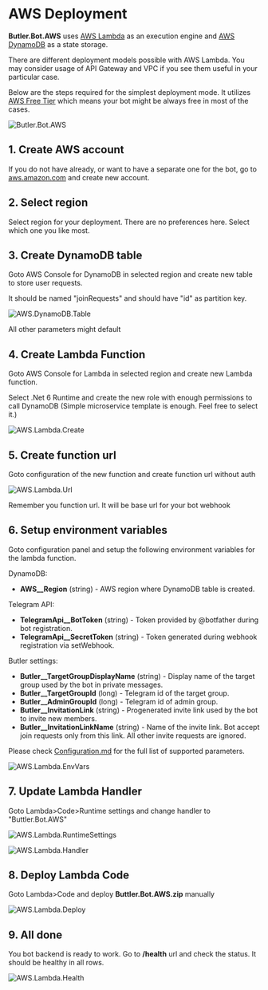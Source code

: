 # AWS Deployment
**Butler.Bot.AWS** uses [AWS Lambda](https://aws.amazon.com/lambda) as an execution engine and [AWS DynamoDB](https://aws.amazon.com/dynamodb) as a state storage.

There are different deployment models possible with AWS Lambda. You may consider usage of API Gateway and VPC if you see them useful in your particular case.

Below are the steps required for the simplest deployment mode. It utilizes [AWS Free Tier](https://aws.amazon.com/free) which means your bot might be always free in most of the cases.

![Butler.Bot.AWS](Images/Butler.Bot.AWS.png)

## 1. Create AWS account

If you do not have already, or want to have a separate one for the bot, go to [aws.amazon.com](https://aws.amazon.com/) and create new account.

## 2. Select region

Select region for your deployment. There are no preferences here. Select which one you like most.

## 3. Create DynamoDB table

Goto AWS Console for DynamoDB in selected region and create new table to store user requests. 

It should be named "joinRequests" and should have "id" as partition key.

![AWS.DynamoDB.Table](Images/AWS.DynamoDB.Table.png)

All other parameters might default

## 4. Create Lambda Function

Goto AWS Console for Lambda in selected region and create new Lambda function.

Select .Net 6 Runtime and create the new role with enough permissions to call DynamoDB (Simple microservice template is enough. Feel free to select it.)

![AWS.Lambda.Create](Images/AWS.Lambda.Create.png)

## 5. Create function url

Goto configuration of the new function and create function url without auth

![AWS.Lambda.Url](Images/AWS.Lambda.Url.png)

Remember you function url. It will be base url for your bot webhook

## 6. Setup environment variables

Goto configuration panel and setup the following environment variables for the lambda function.

DynamoDB:
* **AWS__Region** (string) - AWS region where DynamoDB table is created. 

Telegram API:
* **TelegramApi__BotToken** (string) - Token provided by @botfather during bot registration.
* **TelegramApi__SecretToken** (string) - Token generated during webhook registration via setWebhook.

Butler settings:
* **Butler__TargetGroupDisplayName** (string) - Display name of the target group used by the bot in private messages.
* **Butler__TargetGroupId** (long) - Telegram id of the target group.
* **Butler__AdminGroupId** (long) - Telegram id of admin group.
* **Butler__InvitationLink** (string) - Progenerated invite link used by the bot to invite new members.
* **Butler__InvitationLinkName** (string) - Name of the invite link. Bot accept join requests only from this link. All other invite requests are ignored.

Please check [Configuration.md](Configuration.md) for the full list of supported parameters.

![AWS.Lambda.EnvVars](Images/AWS.Lambda.EnvVars.png)

## 7. Update Lambda Handler

Goto Lambda>Code>Runtime settings and change handler to "Buttler.Bot.AWS"

![AWS.Lambda.RuntimeSettings](Images/AWS.Lambda.RuntimeSettings.png)

![AWS.Lambda.Handler](Images/AWS.Lambda.Handler.png)

## 8. Deploy Lambda Code

Goto Lambda>Code and deploy **Buttler.Bot.AWS.zip** manually

![AWS.Lambda.Deploy](Images/AWS.Lambda.Deploy.png)

## 9. All done

You bot backend is ready to work. Go to **/health** url and check the status. It should be healthy in all rows.

![AWS.Lambda.Health](Images/AWS.Lambda.Health.png)
